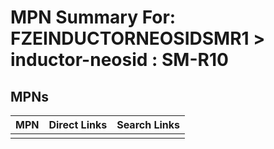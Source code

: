



# MPN Summary For: FZEINDUCTORNEOSIDSMR1 > inductor-neosid : SM-R10

## MPNs
  

|MPN|Direct Links|Search Links|
| :--- | :--- | :--- |
||||
